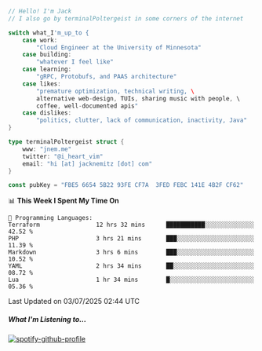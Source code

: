```go
// Hello! I'm Jack
// I also go by terminalPoltergeist in some corners of the internet

switch what_I'm_up_to {
    case work:
        "Cloud Engineer at the University of Minnesota"
    case building:
        "whatever I feel like"
    case learning:
        "gRPC, Protobufs, and PAAS architecture"
    case likes:
        "premature optimization, technical writing, \
        alternative web-design, TUIs, sharing music with people, \
        coffee, well-documented apis"
    case dislikes:
        "politics, clutter, lack of communication, inactivity, Java"
}

type terminalPoltergeist struct {
    www: "jnem.me"
    twitter: "@i_heart_vim"
    email: "hi [at] jacknemitz [dot] com"
}

const pubKey = "FBE5 6654 5B22 93FE CF7A  3FED FEBC 141E 4B2F CF62"
```

<!--START_SECTION:waka-->
📊 **This Week I Spent My Time On** 

```text
💬 Programming Languages: 
Terraform                12 hrs 32 mins      ███████████░░░░░░░░░░░░░░   42.52 % 
PHP                      3 hrs 21 mins       ███░░░░░░░░░░░░░░░░░░░░░░   11.39 % 
Markdown                 3 hrs 6 mins        ███░░░░░░░░░░░░░░░░░░░░░░   10.52 % 
YAML                     2 hrs 34 mins       ██░░░░░░░░░░░░░░░░░░░░░░░   08.72 % 
Lua                      1 hr 34 mins        █░░░░░░░░░░░░░░░░░░░░░░░░   05.36 % 
```


 Last Updated on 03/07/2025 02:44 UTC
<!--END_SECTION:waka-->

##### What I'm Listening to...

[![spotify-github-profile](https://jnem.me/listening-item?maxAge=2592000)](https://jnem.me/listening)
